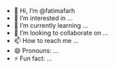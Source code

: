 - 👋 Hi, I’m @fatimafarh
- 👀 I’m interested in ...
- 🌱 I’m currently learning ...
- 💞️ I’m looking to collaborate on ...
- 📫 How to reach me ...
- 😄 Pronouns: ...
- ⚡ Fun fact: ...

<!---
fatimafarh/fatimafarh is a ✨ special ✨ repository because its `README.md` (this file) appears on your GitHub profile.
You can click the Preview link to take a look at your changes.
--->
